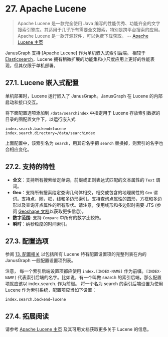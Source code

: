 # 27. Apache Lucene

> Apache Lucene 是一款完全使用 Java 编写的性能优秀、功能齐全的文字搜索引擎库。其适用于几乎所有需要全文搜索，特别是跨平台搜索的应用。Apache Lucene 是一款开源软件，可以免费下载获取。
> -- [Apache Lucene 主页](http://lucene.apache.org/)

JanusGraph 支持 [Apache Lucene] 作为单机嵌入式索引后端。 相较于 [Elasticsearch](https://docs.janusgraph.org/latest/elasticsearch.html)，Lucene 拥有稍微扩展的功能集和小尺度应用上更好的性能表现，但其仅限于单机部署。

## 27.1. Lucene 嵌入式配置
单机部署时，Lucene 运行嵌入了 JanusGraph。JanusGraph 在 Lucene 的内部启动和接口交互。

将下面配置选项添加到 `/data/searchindex` 中指定用于 Lucene 存放索引数据的目录的图配置文件下，以运行嵌入式

```
index.search.backend=lucene
index.search.directory=/data/searchindex
```

上面配置中，该索引名为 `search`，用其它名字把 `search` 替换掉，则索引的名字也会相应变化。

## 27.2. 支持的特性
+ **全文**：支持所有搜索给定单词，前缀或正则表达式匹配的文本属性的 `Text` 谓词。
+ **Geo**：支持所有搜索给定查询几何体相交，相交或包含的地理属性的 `Geo` 谓词。支持点，圈，框，线和多边形索引。支持查询点属性的圆形，方框和多边形以及查询非点属性的所有形状。请注意，使用线形和多边形时需要 JTS (参阅 [Geoshape 文档](https://docs.janusgraph.org/latest/search-predicates.html#geoshape)以获取更多信息)。
+ **数字范围**:  支持 `Compare` 中所有的数字比较符。
+ **瞬时**：纳秒粒度的时间索引。

## 27.3. 配置选项
参阅 [13. 配置相关](https://docs.janusgraph.org/latest/config-ref.html) 以包括所有 Lucene 特有配置设置项的完整列表在内的 JanusGraph 一般配置设置项列表。

注意， 每一个索引后端设置项都应使用 `index.[INDEX-NAME]` 作为前缀。`[INDEX-NAME]` 代表索引后端的名字。比如说，有一个叫做 search 的索引后端，那么配置项就应该以 index.search. 作为前缀。 将一个名为 search 的索引后端设置为使用 Lucene 作为索引系统，配置项应当如下设置：
```
index.search.backend=lucene
```
## 27.4. 拓展阅读
请参考 [Apache Lucene 主页](http://lucene.apache.org/) 及其可用文档获取更多关于 Lucene 的信息。
